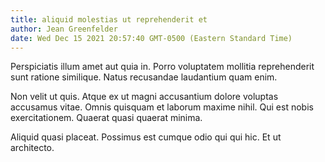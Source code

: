 ```yaml
---
title: aliquid molestias ut reprehenderit et
author: Jean Greenfelder
date: Wed Dec 15 2021 20:57:40 GMT-0500 (Eastern Standard Time)
---
```

Perspiciatis illum amet aut quia in. Porro voluptatem mollitia reprehenderit sunt ratione similique. Natus recusandae laudantium quam enim.

 Non velit ut quis. Atque ex ut magni accusantium dolore voluptas accusamus vitae. Omnis quisquam et laborum maxime nihil. Qui est nobis exercitationem. Quaerat quasi quaerat minima.

 Aliquid quasi placeat. Possimus est cumque odio qui qui hic. Et ut architecto.